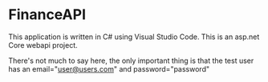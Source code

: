 # FinanceAPI

This application is written in C# using Visual Studio Code. This is an asp.net Core webapi project.

There's not much to say here, the only important thing is that the test user has an email="user@users.com" and password="password"
